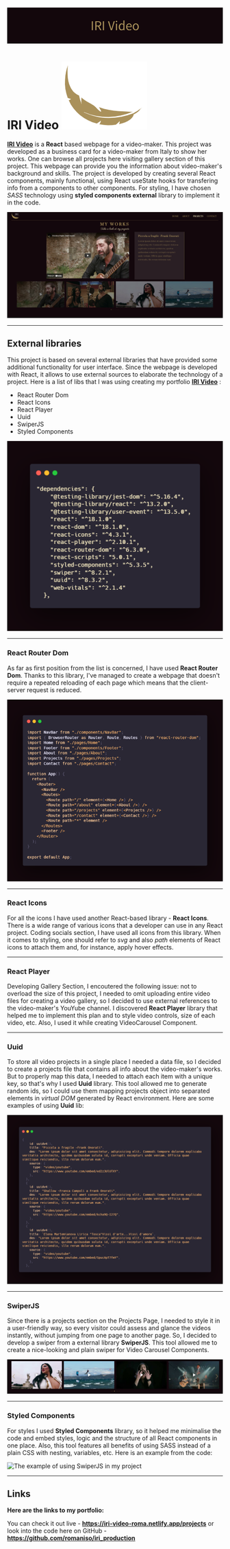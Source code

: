 ![This is a banner!](/src/assets/images/readme/banner.png)
# IRI Video ![This is a logo!](/src/assets/images/logo-2.png)

**[IRI Video](https://iri-video-roma.netlify.app/)** is a **React** based webpage for a video-maker. This project was developed as a business card for a video-maker from Italy to show her works. One can browse all projects here visiting gallery section of this project. This webpage can provide you the information about video-maker's background and skills. The project is developed by creating several React components, mainly functional, using React useState hooks for transfering info from a components to other components. For styling, I have chosen *SASS* technology using **styled components external** library to implement it in the code.

![This is my portfolio!](/src/assets/images/readme/project-img.png)

---

## External libraries

This project is based on several external libraries that have provided some additional functionality for user interface. Since the webpage is developed with React, it allows to use external sources to elaborate the technology of a project. Here is a list of libs that I was using creating my portfolio **[IRI Video](https://iri-video-roma.netlify.app/)** :

- React Router Dom
- React Icons
- React Player
- Uuid
- SwiperJS
- Styled Components

![My dependencies list](/src/assets/images/readme/dependencies.png)

---

### React Router Dom

As far as first position from the list is concerned, I have used **React Router Dom**. Thanks to this library, I've managed to create a webpage that doesn't require a repeated reloading of each page which means that the client-server request is reduced. 

![The example of using React Router in my project](/src/assets/images/readme/router.png)

--- 

### React Icons 

For all the icons I have used another React-based library - **React Icons**. There is a wide range of various icons that a developer can use in any React project. Coding socials section, I have used all icons from this library. When it comes to styling, one should refer to *svg* and also *path* elements of React icons to attach them and, for instance, apply hover effects.

---

### React Player

Developing Gallery Section, I encoutered the following issue: not to overload the size of this project, I needed to omit uploading entire video files for creating a video gallery, so I decided to use external references to the video-maker's YouYube channel. I discovered **React Player** library that helped me to implement this plan and to style video controls, size of each video, etc. Also, I used it while creating VideoCarousel Component.

---


### Uuid

To store all video projects in a single place I needed a data file, so I decided to create a projects  file that contains all info about the video-maker's works. But to properly map this data, I needed to attach each item with a unique key, so that's why I used **Uuid** library. This tool allowed me to generate random ids, so I could use them mapping projects object into separated elements in *virtual DOM* generated by React environment. Here are some examples of using **Uuid** lib:

![The example of using Uuid in my project](/src/assets/images/readme/uuid.png)

--- 
 
### SwiperJS

Since there is a projects section on the Projects Page, I needed to style it in a user-friendly way, so every visitor could assess and glance the videos instantly, without jumping from one page to another page. So, I decided to develop a swiper from a external library **SwiperJS**. This tool allowed me to create a nice-looking and plain swiper for Video Carousel Components. 

![The example of using SwiperJS in my project](/src/assets/images/readme/swiper.png)

---

### Styled Components

For styles I used **Styled Components** library, so it helped me minimalise the code and embed styles, logic and the structure of all React components in one place. Also, this tool features all benefits of using SASS instead of a plain CSS with nesting, variables, etc. Here is an example from the code: 

![The example of using SwiperJS in my project](/src/assets/images/readme/styled-components.pngg)

---

## Links

**Here are the links to my portfolio:**

You can check it out live - **<https://iri-video-roma.netlify.app/projects>**
or look into the code here on GitHub - **<https://github.com/romaniso/iri_production>**

